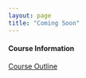 ```yaml
---
layout: page
title: "Coming Soon"
---
```


#### Course Information

[Course Outline](cryptozoology/courses/coming-soon/glorp.jpg)